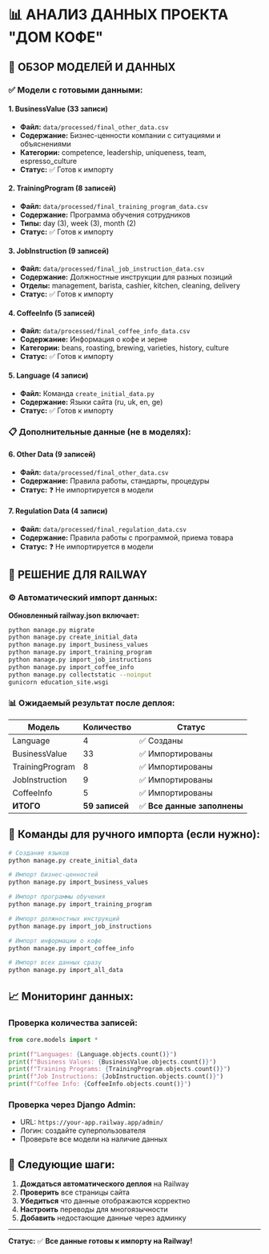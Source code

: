 # 📊 АНАЛИЗ ДАННЫХ ПРОЕКТА "ДОМ КОФЕ"

## 🎯 **ОБЗОР МОДЕЛЕЙ И ДАННЫХ**

### ✅ **Модели с готовыми данными:**

#### 1. **BusinessValue (33 записи)**
- **Файл:** `data/processed/final_other_data.csv`
- **Содержание:** Бизнес-ценности компании с ситуациями и объяснениями
- **Категории:** competence, leadership, uniqueness, team, espresso_culture
- **Статус:** ✅ Готов к импорту

#### 2. **TrainingProgram (8 записей)**
- **Файл:** `data/processed/final_training_program_data.csv`
- **Содержание:** Программа обучения сотрудников
- **Типы:** day (3), week (3), month (2)
- **Статус:** ✅ Готов к импорту

#### 3. **JobInstruction (9 записей)**
- **Файл:** `data/processed/final_job_instruction_data.csv`
- **Содержание:** Должностные инструкции для разных позиций
- **Отделы:** management, barista, cashier, kitchen, cleaning, delivery
- **Статус:** ✅ Готов к импорту

#### 4. **CoffeeInfo (5 записей)**
- **Файл:** `data/processed/final_coffee_info_data.csv`
- **Содержание:** Информация о кофе и зерне
- **Категории:** beans, roasting, brewing, varieties, history, culture
- **Статус:** ✅ Готов к импорту

#### 5. **Language (4 записи)**
- **Файл:** Команда `create_initial_data.py`
- **Содержание:** Языки сайта (ru, uk, en, ge)
- **Статус:** ✅ Готов к импорту

### 📋 **Дополнительные данные (не в моделях):**

#### 6. **Other Data (9 записей)**
- **Файл:** `data/processed/final_other_data.csv`
- **Содержание:** Правила работы, стандарты, процедуры
- **Статус:** ❓ Не импортируется в модели

#### 7. **Regulation Data (4 записи)**
- **Файл:** `data/processed/final_regulation_data.csv`
- **Содержание:** Правила работы с программой, приема товара
- **Статус:** ❓ Не импортируется в модели

## 🚀 **РЕШЕНИЕ ДЛЯ RAILWAY**

### ⚙️ **Автоматический импорт данных:**

**Обновленный railway.json включает:**
```bash
python manage.py migrate
python manage.py create_initial_data
python manage.py import_business_values
python manage.py import_training_program
python manage.py import_job_instructions
python manage.py import_coffee_info
python manage.py collectstatic --noinput
gunicorn education_site.wsgi
```

### 📊 **Ожидаемый результат после деплоя:**

| Модель | Количество | Статус |
|--------|------------|--------|
| Language | 4 | ✅ Созданы |
| BusinessValue | 33 | ✅ Импортированы |
| TrainingProgram | 8 | ✅ Импортированы |
| JobInstruction | 9 | ✅ Импортированы |
| CoffeeInfo | 5 | ✅ Импортированы |
| **ИТОГО** | **59 записей** | ✅ **Все данные заполнены** |

## 🔧 **Команды для ручного импорта (если нужно):**

```bash
# Создание языков
python manage.py create_initial_data

# Импорт бизнес-ценностей
python manage.py import_business_values

# Импорт программы обучения
python manage.py import_training_program

# Импорт должностных инструкций
python manage.py import_job_instructions

# Импорт информации о кофе
python manage.py import_coffee_info

# Импорт всех данных сразу
python manage.py import_all_data
```

## 📈 **Мониторинг данных:**

### **Проверка количества записей:**
```python
from core.models import *

print(f"Languages: {Language.objects.count()}")
print(f"Business Values: {BusinessValue.objects.count()}")
print(f"Training Programs: {TrainingProgram.objects.count()}")
print(f"Job Instructions: {JobInstruction.objects.count()}")
print(f"Coffee Info: {CoffeeInfo.objects.count()}")
```

### **Проверка через Django Admin:**
- URL: `https://your-app.railway.app/admin/`
- Логин: создайте суперпользователя
- Проверьте все модели на наличие данных

## 🎯 **Следующие шаги:**

1. **Дождаться автоматического деплоя** на Railway
2. **Проверить** все страницы сайта
3. **Убедиться** что данные отображаются корректно
4. **Настроить** переводы для многоязычности
5. **Добавить** недостающие данные через админку

---

**Статус:** ✅ **Все данные готовы к импорту на Railway!**
